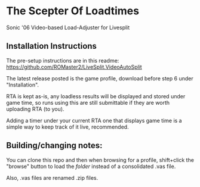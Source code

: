 # The Scepter Of Loadtimes
Sonic '06 Video-based Load-Adjuster for Livesplit

## Installation Instructions

The pre-setup instructions are in this readme: https://github.com/ROMaster2/LiveSplit.VideoAutoSplit

The latest release posted is the game profile, download before step 6 under "Installation".

RTA is kept as-is, any loadless results will be displayed and stored under game time, so runs using this are still submittable if they are worth uploading RTA (to you).

Adding a timer under your current RTA one that displays game time is a simple way to keep track of it live, recommended.

## Building/changing notes:

You can clone this repo and then when browsing for a profile, shift+click the "browse" button to load the *folder* instead of a consolidated .vas file.

Also, .vas files are renamed .zip files.  
